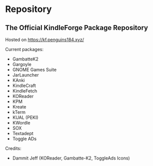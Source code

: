 # Repository

## The Official KindleForge Package Repository

Hosted on https://kf.penguins184.xyz/

Current packages:

- GambatteK2 
- Gargoyle
- GNOME Games Suite
- JarLauncher
- KAnki
- KindleCraft
- KindleFetch
- KOReader
- KPM
- Kreate
- kTerm
- KUAL (PEKI)
- KWordle
- SOX
- Textadept
- Toggle ADs

Credits:

- Dammit Jeff (KOReader, Gambatte-K2, ToggleAds Icons)